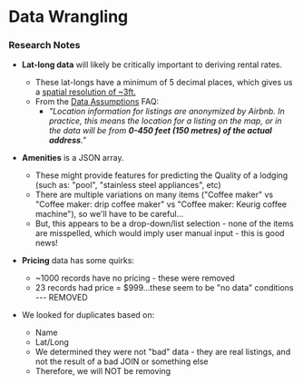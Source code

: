 # Data Wrangling

### Research Notes
- __Lat-long data__ will likely be critically important to deriving rental rates. 
  - These lat-longs have a minimum of 5 decimal places, which gives us a [spatial resolution of ~3ft.](https://en.wikipedia.org/wiki/Decimal_degrees) 
  - From the [Data Assumptions](https://insideairbnb.com/data-assumptions/) FAQ: 
    - _"Location information for listings are anonymized by Airbnb. In practice, this means the location for a listing on the map, or in the data will be from __0-450 feet (150 metres) of the actual address__."_

- __Amenities__ is a JSON array. 
  - These might provide features for predicting the Quality of a lodging (such as: "pool", "stainless steel appliances", etc)
  - There are multiple variations on many items ("Coffee maker" vs "Coffee maker: drip coffee maker" vs "Coffee maker: Keurig coffee machine"), so we'll have to be careful...
  - But, this appears to be a drop-down/list selection - none of the items are misspelled, which would imply user manual input - this is good news!

- __Pricing__ data has some quirks:
  - ~1000 records have no pricing - these were removed
  - 23 records had price = $999...these seem to be "no data" conditions --- REMOVED
  
- We looked for duplicates based on:
    - Name  
    - Lat/Long 
  - We determined they were not "bad" data - they are real listings, and not the result of a bad JOIN or something else
  - Therefore, we will NOT be removing


